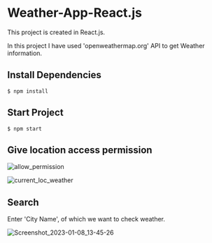 # Weather-App-React.js
This project is created in React.js.

In this project I have used 'openweathermap.org' API to get Weather information.

## Install Dependencies
```
$ npm install
```

## Start Project
```
$ npm start
```

## Give location access permission

![allow_permission](https://user-images.githubusercontent.com/102342620/211186950-6c7ed4e2-406c-4da7-ad07-ea986710debb.png)

![current_loc_weather](https://user-images.githubusercontent.com/102342620/211186967-2abb8a67-13e6-436d-82dc-ebea8d41f8d3.png)

## Search
Enter 'City Name', of which we want to check weather.

![Screenshot_2023-01-08_13-45-26](https://user-images.githubusercontent.com/102342620/211187072-6c9e35a9-46ab-4323-8f3b-7561eff01c9c.png)


